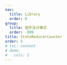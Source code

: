 ```yaml
---
nav:
  title: Library
  order: 0
group:
  title: 组件设计模式
  order: -999
title: StateReducerCounter
order: 5
# toc: content
# demo:
#   cols: 2
---
```


<code src="./usage/demo1.tsx"></code>

<API></API>

